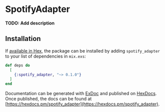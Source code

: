 # SpotifyAdapter

**TODO: Add description**

## Installation

If [available in Hex](https://hex.pm/docs/publish), the package can be installed
by adding `spotify_adapter` to your list of dependencies in `mix.exs`:

```elixir
def deps do
  [
    {:spotify_adapter, "~> 0.1.0"}
  ]
end
```

Documentation can be generated with [ExDoc](https://github.com/elixir-lang/ex_doc)
and published on [HexDocs](https://hexdocs.pm). Once published, the docs can
be found at [https://hexdocs.pm/spotify_adapter](https://hexdocs.pm/spotify_adapter).

